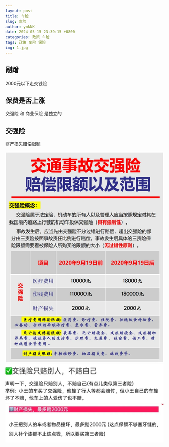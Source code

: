 ```yaml
---
layout: post
title: 车险
slug: 车险
author: ymkNK
date: 2024-05-15 23:39:15 +0800
categories: 政策 车险
tags: 政策 车险 保险
img: 1.jpg
---
```



## 剐蹭

2000元以下走交钱险



## 保费是否上涨

交强险 和 商业保险  是独立的


## 交强险

财产损失赔偿限额

![img.png](../assets/img/img8.png)
![img_1.png](../assets/img/img_1.png)
![img_2.png](../assets/img/img_2.png)
